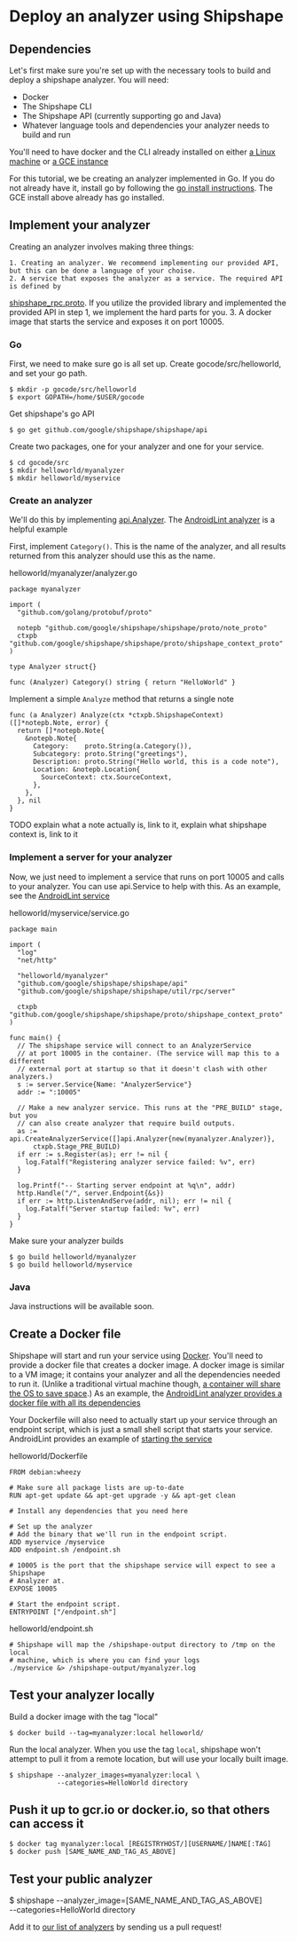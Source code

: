 <!--
// Copyright 2014 Google Inc. All rights reserved.
//
// Licensed under the Apache License, Version 2.0 (the "License");
// you may not use this file except in compliance with the License.
// You may obtain a copy of the License at
//
//   http://www.apache.org/licenses/LICENSE-2.0
//
// Unless required by applicable law or agreed to in writing, software
// distributed under the License is distributed on an "AS IS" BASIS,
// WITHOUT WARRANTIES OR CONDITIONS OF ANY KIND, either express or implied.
// See the License for the specific language governing permissions and
// limitations under the License.
-->
# Deploy an analyzer using Shipshape

## Dependencies

Let's first make sure you're set up with the necessary tools to build and
deploy a shipshape analyzer. You will need:

* Docker
* The Shipshape CLI
* The Shipshape API (currently supporting go and Java)
* Whatever language tools and dependencies your analyzer needs to build and run

You'll need to have docker and the CLI already installed on either [a Linux
machine](https://github.com/google/shipshape/blob/master/shipshape/docs/linux-setup.md) or [a GCE
instance](https://github.com/google/shipshape/blob/master/shipshape/docs/gce-setup.md)

For this tutorial, we be creating an analyzer implemented in Go.
If you do not already have it, install go by following the
[go install instructions](https://golang.org/doc/install). The GCE install above
already has go installed.

## Implement your analyzer

Creating an analyzer involves making three things:

    1. Creating an analyzer. We recommend implementing our provided API, but this can be done a language of your choise.
    2. A service that exposes the analyzer as a service. The required API is defined by
   [shipshape_rpc.proto](https://github.com/google/shipshape/blob/master/shipshape/proto/shipshape_rpc.proto).  If you utilize the provided library and implemented the provided API in step 1, we implement the hard parts for you.
    3. A docker image that starts the service and exposes it on port 10005.

### Go
First, we need to make sure go is all set up. Create gocode/src/helloworld, and
set your go path.

    $ mkdir -p gocode/src/helloworld
    $ export GOPATH=/home/$USER/gocode

Get shipshape's go API

    $ go get github.com/google/shipshape/shipshape/api

Create two packages, one for your analyzer and one for your service.

    $ cd gocode/src
    $ mkdir helloworld/myanalyzer
    $ mkdir helloworld/myservice

### Create an analyzer
We'll do this by implementing
[api.Analyzer](https://github.com/google/shipshape/blob/master/shipshape/api/analyzer.go).
The
[AndroidLint analyzer](https://github.com/google/shipshape/blob/master/shipshape/androidlint_analyzer/androidlint/analyzer.go)
is a helpful example

First, implement `Category()`. This is the name of the analyzer, and all results
returned from this analyzer should use this as the name.

helloworld/myanalyzer/analyzer.go
```
package myanalyzer

import (
  "github.com/golang/protobuf/proto"

  notepb "github.com/google/shipshape/shipshape/proto/note_proto"
  ctxpb "github.com/google/shipshape/shipshape/proto/shipshape_context_proto"
)

type Analyzer struct{}

func (Analyzer) Category() string { return "HelloWorld" }

```

Implement a simple `Analyze` method that returns a single note
```
func (a Analyzer) Analyze(ctx *ctxpb.ShipshapeContext) ([]*notepb.Note, error) {
  return []*notepb.Note{
    &notepb.Note{
      Category:    proto.String(a.Category()),
      Subcategory: proto.String("greetings"),
      Description: proto.String("Hello world, this is a code note"),
      Location: &notepb.Location{
        SourceContext: ctx.SourceContext,
      },
    },
  }, nil
}
```

TODO explain what a note actually is, link to it, explain what shipshape context
is, link to it


### Implement a server for your analyzer
Now, we just need to implement a service that runs on port 10005 and calls to
your analyzer. You can use api.Service to help with this.  As an example, see
the
[AndroidLint service](https://github.com/google/shipshape/blob/master/shipshape/androidlint_analyzer/androidlint/service.go)

helloworld/myservice/service.go
```
package main

import (
  "log"
  "net/http"

  "helloworld/myanalyzer"
  "github.com/google/shipshape/shipshape/api"
  "github.com/google/shipshape/shipshape/util/rpc/server"

  ctxpb "github.com/google/shipshape/shipshape/proto/shipshape_context_proto"
)

func main() {
  // The shipshape service will connect to an AnalyzerService
  // at port 10005 in the container. (The service will map this to a different
  // external port at startup so that it doesn't clash with other analyzers.)
  s := server.Service{Name: "AnalyzerService"}
  addr := ":10005"

  // Make a new analyzer service. This runs at the "PRE_BUILD" stage, but you
  // can also create analyzer that require build outputs.
  as := api.CreateAnalyzerService([]api.Analyzer{new(myanalyzer.Analyzer)},
      ctxpb.Stage_PRE_BUILD)
  if err := s.Register(as); err != nil {
    log.Fatalf("Registering analyzer service failed: %v", err)
  }

  log.Printf("-- Starting server endpoint at %q\n", addr)
  http.Handle("/", server.Endpoint{&s})
  if err := http.ListenAndServe(addr, nil); err != nil {
    log.Fatalf("Server startup failed: %v", err)
  }
}
```

Make sure your analyzer builds

    $ go build helloworld/myanalyzer
    $ go build helloworld/myservice


### Java
Java instructions will be available soon.

## Create a Docker file
Shipshape will start and run your service using [Docker](http://docker.io).
You'll need to provide a docker file that creates a docker image. A docker
image is similar to a VM image; it contains your analyzer and all the
dependencies needed to run it. (Unlike a traditional virtual machine though,
[a container will share the OS to save space](https://www.docker.com/whatisdocker).)
As an example, the
[AndroidLint analyzer provides a docker file with all its dependencies](https://github.com/google/shipshape/blob/master/shipshape/androidlint_analyzer/docker/Dockerfile)

Your Dockerfile will also need to actually start up your service through an
endpoint script, which is just a small shell script that starts your service.
AndroidLint provides an example of
[starting the service](https://github.com/google/shipshape/blob/master/shipshape/androidlint_analyzer/docker/endpoint.sh)

helloworld/Dockerfile
```
FROM debian:wheezy

# Make sure all package lists are up-to-date
RUN apt-get update && apt-get upgrade -y && apt-get clean

# Install any dependencies that you need here

# Set up the analyzer
# Add the binary that we'll run in the endpoint script.
ADD myservice /myservice
ADD endpoint.sh /endpoint.sh

# 10005 is the port that the shipshape service will expect to see a Shipshape
# Analyzer at.
EXPOSE 10005

# Start the endpoint script.
ENTRYPOINT ["/endpoint.sh"]
```

helloworld/endpoint.sh
```
# Shipshape will map the /shipshape-output directory to /tmp on the local
# machine, which is where you can find your logs
./myservice &> /shipshape-output/myanalyzer.log
```

##  Test your analyzer locally

Build a docker image with the tag "local"

    $ docker build --tag=myanalyzer:local helloworld/

Run the local analyzer. When you use the tag `local`, shipshape won't attempt to
pull it from a remote location, but will use your locally built image.

    $ shipshape --analyzer_images=myanalyzer:local \
                --categories=HelloWorld directory

## Push it up to gcr.io or docker.io, so that others can access it

    $ docker tag myanalyzer:local [REGISTRYHOST/][USERNAME/]NAME[:TAG]
    $ docker push [SAME_NAME_AND_TAG_AS_ABOVE]

## Test your public analyzer

   $ shipshape --analyzer_image=[SAME_NAME_AND_TAG_AS_ABOVE] \
               --categories=HelloWorld directory

Add it to [our list of
analyzers](https://github.com/google/shipshape/blob/master/README.md) by sending us a pull request!
